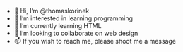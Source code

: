 - 👋 Hi, I’m @thomaskorinek
- 👀 I’m interested in learning programming
- 🌱 I’m currently learning HTML
- 💞️ I’m looking to collaborate on web design
- 📫 If you wish to reach me, please shoot me a message

<!---
thomaskorinek/thomaskorinek is a ✨ special ✨ repository because its `README.md` (this file) appears on your GitHub profile.
You can click the Preview link to take a look at your changes.
--->
